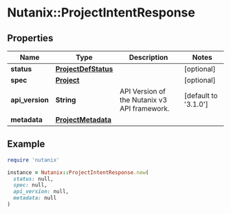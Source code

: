 # Nutanix::ProjectIntentResponse

## Properties

| Name | Type | Description | Notes |
| ---- | ---- | ----------- | ----- |
| **status** | [**ProjectDefStatus**](ProjectDefStatus.md) |  | [optional] |
| **spec** | [**Project**](Project.md) |  | [optional] |
| **api_version** | **String** | API Version of the Nutanix v3 API framework. | [default to &#39;3.1.0&#39;] |
| **metadata** | [**ProjectMetadata**](ProjectMetadata.md) |  |  |

## Example

```ruby
require 'nutanix'

instance = Nutanix::ProjectIntentResponse.new(
  status: null,
  spec: null,
  api_version: null,
  metadata: null
)
```

